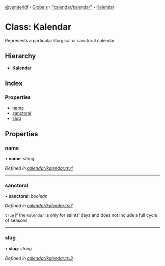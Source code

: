 [@venite/ldf](../README.md) › [Globals](../globals.md) › ["calendar/kalendar"](../modules/_calendar_kalendar_.md) › [Kalendar](_calendar_kalendar_.kalendar.md)

# Class: Kalendar

Represents a particular liturgical or sanctoral calendar

## Hierarchy

* **Kalendar**

## Index

### Properties

* [name](_calendar_kalendar_.kalendar.md#name)
* [sanctoral](_calendar_kalendar_.kalendar.md#sanctoral)
* [slug](_calendar_kalendar_.kalendar.md#slug)

## Properties

###  name

• **name**: *string*

*Defined in [calendar/kalendar.ts:4](https://github.com/gbj/venite/blob/e433230/ldf/src/calendar/kalendar.ts#L4)*

___

###  sanctoral

• **sanctoral**: *boolean*

*Defined in [calendar/kalendar.ts:7](https://github.com/gbj/venite/blob/e433230/ldf/src/calendar/kalendar.ts#L7)*

`true` if the `Kalendar` is only for saints’ days and does not include a full cycle of seasons

___

###  slug

• **slug**: *string*

*Defined in [calendar/kalendar.ts:3](https://github.com/gbj/venite/blob/e433230/ldf/src/calendar/kalendar.ts#L3)*
